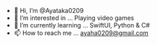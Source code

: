 - 👋 Hi, I’m @Ayataka0209
- 👀 I’m interested in ... Playing video games
- 🌱 I’m currently learning ... SwiftUI, Python & C#
- 📫 How to reach me ... ayaha0209@gmail.com

<!---
ayataka0209/ayataka0209 is a ✨ special ✨ repository because its `README.md` (this file) appears on your GitHub profile.
You can click the Preview link to take a look at your changes.
--->
